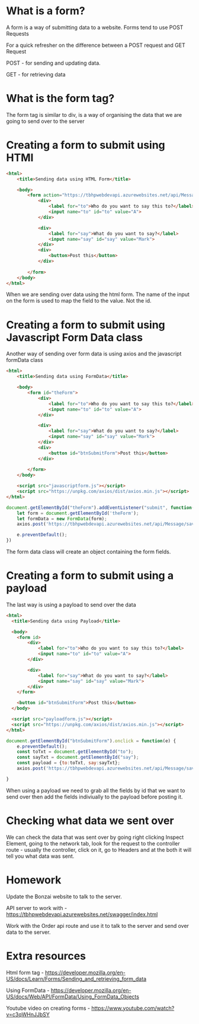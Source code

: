 # What is a form?

A form is a way of submitting data to a website. Forms tend to use POST Requests 

For a quick refresher on the difference between a POST request and GET Request

POST - for sending and updating data.

GET - for retrieving data

# What is the form tag?

The form tag is similar to div, is a way of organising the data that we are going to send over to the server

# Creating a form to submit using HTMl

```html
<html>
    <title>Sending data using HTML Form</title>

    <body>
        <form action="https://tbhpwebdevapi.azurewebsites.net/api/Message/save" method="POST">
            <div>
                <label for="to">Who do you want to say this to?</label>
                <input name="to" id="to" value="A">
            </div>

            <div>
                <label for="say">What do you want to say?</label>
                <input name="say" id="say" value="Mark">
            </div>
            <div>
                <button>Post this</button>
            </div>
            
        </form>
    </body>
</html>
```
When we are sending over data using the html form. The name of the input on the form is used to map the field to the value. Not the id.


# Creating a form to submit using Javascript Form Data class

Another way of sending over form data is using axios and the javascript formData class

```html
<html>
    <title>Sending data using FormData</title>

    <body>
        <form id="theForm">
            <div>
                <label for="to">Who do you want to say this to?</label>
                <input name="to" id="to" value="A">
            </div>

            <div>
                <label for="say">What do you want to say?</label>
                <input name="say" id="say" value="Mark">
            </div>
            <div>
                <button id="btnSubmitForm">Post this</button>
            </div>
            
        </form>
    </body>

    <script src="javascriptform.js"></script>
    <script src="https://unpkg.com/axios/dist/axios.min.js"></script>
</html>
```

```js
document.getElementById("theForm").addEventListener("submit", function(e) {
    let form = document.getElementById('theForm');
    let formData = new FormData(form);
    axios.post('https://tbhpwebdevapi.azurewebsites.net/api/Message/save/usingFormData', formData);

    e.preventDefault();
})
```

The form data class will create an object containing the form fields.

# Creating a form to submit using a payload

The last way is using a payload to send over the data

```html
<html>
  <title>Sending data using Payload</title>

  <body>
    <form id>
        <div>
            <label for="to">Who do you want to say this to?</label>
            <input name="to" id="to" value="A">
        </div>

        <div>
            <label for="say">What do you want to say?</label>
            <input name="say" id="say" value="Mark">
        </div>
    </form>

    <button id="btnSubmitForm">Post this</button>
  </body>

  <script src="payloadform.js"></script>
  <script src="https://unpkg.com/axios/dist/axios.min.js"></script>
</html>
```

```js
document.getElementById("btnSubmitForm").onclick = function(e) {
    e.preventDefault();
    const toTxt = document.getElementById("to");
    const sayTxt = document.getElementById("say");
    const payload = {to:toTxt, say:sayTxt};
    axios.post('https://tbhpwebdevapi.azurewebsites.net/api/Message/save', payload);

}
```

When using a payload we need to grab all the fields by id that we want to send over then add the fields indiviually to the payload before posting it.

# Checking what data we sent over

We can check the data that was sent over by going right clicking Inspect Element, going to the network tab, look for the request to the controller route - usually the controller, click on it, go to Headers and at the both it will tell you what data was sent.

# Homework

Update the Bonzai website to talk to the server.

API server to work with -  https://tbhpwebdevapi.azurewebsites.net/swagger/index.html

Work with the Order api route and use it to talk to the server and send over data to the server.

# Extra resources 
Html form tag - https://developer.mozilla.org/en-US/docs/Learn/Forms/Sending_and_retrieving_form_data

Using FormData - https://developer.mozilla.org/en-US/docs/Web/API/FormData/Using_FormData_Objects

Youtube video on creating forms - https://www.youtube.com/watch?v=c3qWHnJJbSY


